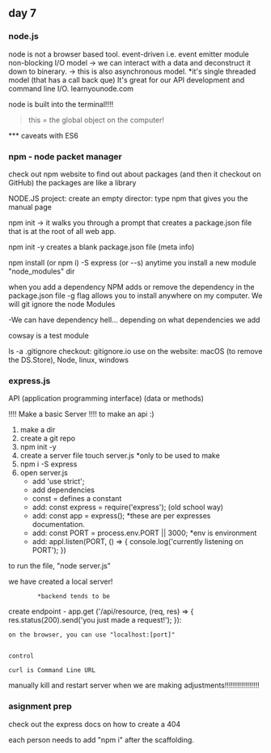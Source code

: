 ## day 7

### node.js
node is not a browser based tool.
event-driven i.e. event emitter module
non-blocking I/O model -> we can interact with a data and deconstruct it down to binerary. 
    -> this is also asynchronous model.
*it's single threaded model (that has a call back que)
It's great for our API development and command line I/O.
learnyounode.com

node is built into the terminal!!!!
>this = the global object on the computer!

*** caveats with ES6 


### npm - node packet manager
check out npm website to find out about packages (and then it checkout on GitHub)
the packages are like a library

NODE.JS project:
create an empty director:
type npm that gives you the manual page


npm init -> it walks you through a prompt that creates a package.json file that is at the root of all web app.

npm init -y creates a blank package.json file (meta info)

npm install (or npm i) -S express (or --s)
anytime you install a new module "node_modules" dir

when you add a dependency NPM adds or remove the dependency in the package.json file
-g flag allows you to install anywhere on my computer.
We will git ignore the node Modules

-We can have dependency hell... depending on what dependencies we add


cowsay is a test module

ls -a
.gitignore
checkout: gitignore.io
use on the website:  macOS (to remove the DS.Store), Node, linux, windows


### express.js

API (application programming interface)
(data or methods)

!!!! Make a basic Server !!!!
to make an api :)

1. make a dir
2. create a git repo
3. npm init -y
4. create a server file  touch server.js *only to be used to make
5. npm i -S express
6. open server.js 
    -   add 'use strict';
    -   add dependencies
    -   const = defines a constant
    -   add: const express = require('express');  (old school way)
    -   add: const app = express();   *these are per expresses documentation.
    -   add: const PORT = process.env.PORT || 3000;   *env is environment 
    -   add: appl.listen(PORT, () => {
                console.log('currently listening on PORT');
            })   

to run the file, "node server.js"

we have created a local server!

            *backend tends to be

create endpoint 
    -   app.get ('/api/resource, (req, res) => {         
        res.status(200).send('you just made a request!');
    }):

    on the browser, you can use "localhost:[port]" 


    control

    curl is Command Line URL


manually kill and restart server when we are making adjustments!!!!!!!!!!!!!!!!!


### asignment prep

check out the express docs on how to create a 404

each person needs to add "npm i" after the scaffolding.